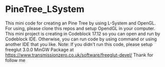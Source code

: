 # PineTree_LSystem

This mini code for creating an Pine Tree by using L-System and OpenGL.
For using, please clone this repos and setup OpendGL in your computer.
This mini project is creating in Codeblock 17.12 so you can open and run by Codeblock IDE.
Otherwise, you can run code by using command or using another IDE that you like.
Note:
If you didn't run this code, please setup freeglut 3.0.0 MinGW Package at https://www.transmissionzero.co.uk/software/freeglut-devel/
Thank for follow me

